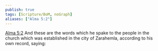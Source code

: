 ```yaml
---
publish: true
tags: [Scripture/BoM, noGraph]
aliases: ["Alma 5:2"]
---
```

[Alma 5:2](https://churchofjesuschrist.org/study/scriptures/bofm/alma/5?lang=eng&id=p2#p2) And these are the words which he spake to the people in the church which was established in the city of Zarahemla, according to his own record, saying:
